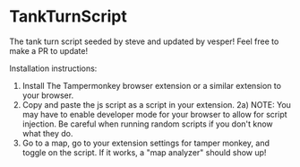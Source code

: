 # TankTurnScript
The tank turn script seeded by steve and updated by vesper! Feel free to make a PR to update!

Installation instructions:
1) Install The Tampermonkey browser extension or a similar extension to your browser.
2) Copy and paste the js script as a script in your extension.
2a) NOTE: You may have to enable developer mode for your browser to allow for script injection. Be careful when running random scripts if you don't know what they do.
3) Go to a map, go to your extension settings for tamper monkey, and toggle on the script. If it works, a "map analyzer" should show up!
